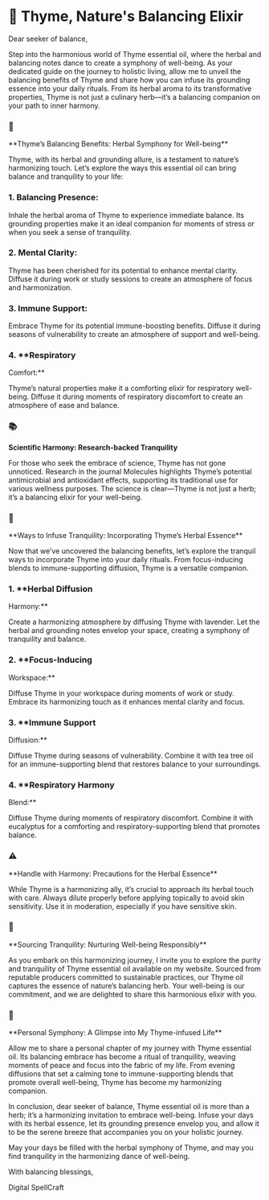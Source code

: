 # 🌿 Thyme, Nature's Balancing Elixir

Dear seeker of balance,

Step into the harmonious world of Thyme essential oil, where the
herbal and balancing notes dance to create a symphony of well-being. As
your dedicated guide on the journey to holistic living, allow me to
unveil the balancing benefits of Thyme and share how you can infuse its
grounding essence into your daily rituals. From its herbal aroma to its
transformative properties, Thyme is not just a culinary herb—it’s a
balancing companion on your path to inner harmony.

### 🌿
\*\*Thyme’s Balancing Benefits: Herbal Symphony for
Well-being\*\*

Thyme, with its herbal and grounding allure, is a testament to
nature’s harmonizing touch. Let’s explore the ways this essential oil
can bring balance and tranquility to your life:

### 1. **Balancing Presence:**

Inhale the herbal aroma of Thyme to experience immediate balance. Its
grounding properties make it an ideal companion for moments of stress or
when you seek a sense of tranquility.

### 2. **Mental Clarity:**

Thyme has been cherished for its potential to enhance mental clarity.
Diffuse it during work or study sessions to create an atmosphere of
focus and harmonization.

### 3. **Immune Support:**

Embrace Thyme for its potential immune-boosting benefits. Diffuse it
during seasons of vulnerability to create an atmosphere of support and
well-being.

### 4. \*\*Respiratory
Comfort:\*\*

Thyme’s natural properties make it a comforting elixir for
respiratory well-being. Diffuse it during moments of respiratory
discomfort to create an atmosphere of ease and balance.

### 📚
**Scientific Harmony: Research-backed Tranquility**

For those who seek the embrace of science, Thyme has not gone
unnoticed. Research in the journal Molecules highlights Thyme’s
potential antimicrobial and antioxidant effects, supporting its
traditional use for various wellness purposes. The science is
clear—Thyme is not just a herb; it’s a balancing elixir for your
well-being.

### 🌿
\*\*Ways to Infuse Tranquility: Incorporating Thyme’s Herbal
Essence\*\*

Now that we’ve uncovered the balancing benefits, let’s explore the
tranquil ways to incorporate Thyme into your daily rituals. From
focus-inducing blends to immune-supporting diffusion, Thyme is a
versatile companion.

### 1. \*\*Herbal Diffusion
Harmony:\*\*

Create a harmonizing atmosphere by diffusing Thyme with lavender. Let
the herbal and grounding notes envelop your space, creating a symphony
of tranquility and balance.

### 2. \*\*Focus-Inducing
Workspace:\*\*

Diffuse Thyme in your workspace during moments of work or study.
Embrace its harmonizing touch as it enhances mental clarity and
focus.

### 3. \*\*Immune Support
Diffusion:\*\*

Diffuse Thyme during seasons of vulnerability. Combine it with tea
tree oil for an immune-supporting blend that restores balance to your
surroundings.

### 4. \*\*Respiratory Harmony
Blend:\*\*

Diffuse Thyme during moments of respiratory discomfort. Combine it
with eucalyptus for a comforting and respiratory-supporting blend that
promotes balance.

### ⚠️
\*\*Handle with Harmony: Precautions for the Herbal
Essence\*\*

While Thyme is a harmonizing ally, it’s crucial to approach its
herbal touch with care. Always dilute properly before applying topically
to avoid skin sensitivity. Use it in moderation, especially if you have
sensitive skin.

### 🌿
\*\*Sourcing Tranquility: Nurturing Well-being
Responsibly\*\*

As you embark on this harmonizing journey, I invite you to explore
the purity and tranquility of Thyme essential oil available on my
website. Sourced from reputable producers committed to sustainable
practices, our Thyme oil captures the essence of nature’s balancing
herb. Your well-being is our commitment, and we are delighted to share
this harmonious elixir with you.

### 🌿
\*\*Personal Symphony: A Glimpse into My Thyme-infused
Life\*\*

Allow me to share a personal chapter of my journey with Thyme
essential oil. Its balancing embrace has become a ritual of tranquility,
weaving moments of peace and focus into the fabric of my life. From
evening diffusions that set a calming tone to immune-supporting blends
that promote overall well-being, Thyme has become my harmonizing
companion.

In conclusion, dear seeker of balance, Thyme essential oil is more
than a herb; it’s a harmonizing invitation to embrace well-being. Infuse
your days with its herbal essence, let its grounding presence envelop
you, and allow it to be the serene breeze that accompanies you on your
holistic journey.

May your days be filled with the herbal symphony of Thyme, and may
you find tranquility in the harmonizing dance of well-being.

With balancing blessings, 

Digital SpellCraft
